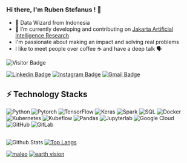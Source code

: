 ### Hi there, I'm Ruben Stefanus ! 👋
- 🧙‍ Data Wizard from Indonesia
- :milky_way: I’m currently developing and contributing on [Jakarta Artificial Intelligence Research](https://github.com/jakartaresearch)
- I'm passionate about making an impact and solving real problems
- I like to meet people over coffee ☕️ and have a deep talk 🗣

![Visitor Badge](https://visitor-badge.laobi.icu/badge?page_id=rubentea16.rubentea16)

[![Linkedin Badge](https://img.shields.io/badge/-rubenstefanus-blue?style=flat-square&logo=Linkedin&logoColor=white&link=https://www.linkedin.com/in/rubenstefanus/)](https://www.linkedin.com/in/rubenstefanus/)
[![Instagram Badge](https://img.shields.io/badge/-rubztef-purple?style=flat-square&logo=instagram&logoColor=white&link=https://instagram.com/rubztef/)](https://instagram.com/rubztef)
[![Gmail Badge](https://img.shields.io/badge/-rstefanus16@gmail.com-c14438?style=flat-square&logo=Gmail&logoColor=white&link=mailto:rstefanus16@gmail.com)](mailto:rstefanus16@gmail.com)

## ⚡ Technology Stacks

![Python](https://img.shields.io/badge/-Python-yellow?style=flat-square&logo=Python)
![Pytorch](https://img.shields.io/badge/-Pytorch-pink?style=flat-square&logo=Pytorch)
![TensorFlow](https://img.shields.io/badge/-Tensorflow-blue?style=flat-square&logo=Tensorflow)
![Keras](https://img.shields.io/badge/-Keras-gray?style=flat-square&logo=Keras)
![Spark](https://img.shields.io/badge/-Spark-purple?style=flat-square&logo=Spark)
![SQL](https://img.shields.io/badge/-SQL-peach?style=flat-square&logo=SQL)
![Docker](https://img.shields.io/badge/-Docker-black?style=flat-square&logo=docker)
![Kubernetes](https://img.shields.io/badge/-Kubernetes-white?style=flat-square&logo=Kubernetes)
![Kubeflow](https://img.shields.io/badge/-Kubeflow-blue?style=flat-square&logo=Kubeflow)
![Pandas](https://img.shields.io/badge/-Pandas-purple?style=flat-square&logo=Pandas)
![Jupyterlab](https://img.shields.io/badge/-Jupyterlab-gold?style=flat-square&logo=Jupyterlab)
![Google Cloud](https://img.shields.io/badge/Google%20Cloud-black?style=flat-square&logo=google-cloud)
![GitHub](https://img.shields.io/badge/-GitHub-181717?style=flat-square&logo=github)
![GitLab](https://img.shields.io/badge/-GitLab-FCA121?style=flat-square&logo=gitlab)

##

![Github Stats](https://github-readme-stats.vercel.app/api?username=rubentea16&show_icons=true&theme=outrun)
[![Top Langs](https://github-readme-stats.vercel.app/api/top-langs/?username=rubentea16&layout=compact&theme=react)](https://github.com/rubentea16/github-readme-stats)

[![maleo](https://github-readme-stats.vercel.app/api/pin/?username=jakartaresearch&repo=maleo&theme=dracula)](https://github.com/jakartaresearch/maleo)
[![earth vision](https://github-readme-stats.vercel.app/api/pin/?username=jakartaresearch&repo=earth-vision&theme=dracula)](https://github.com/jakartaresearch/earth-vision)

